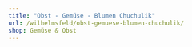 ```yaml
---
title: "Obst - Gemüse - Blumen Chuchulik"
url: /wilhelmsfeld/obst-gemuese-blumen-chuchulik/
shop: Gemüse & Obst
---
```

